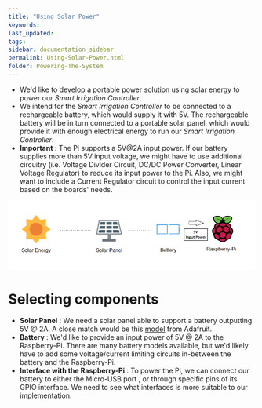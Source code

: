 ```yaml
---
title: "Using Solar Power"
keywords: 
last_updated: 
tags: 
sidebar: documentation_sidebar
permalink: Using-Solar-Power.html
folder: Powering-The-System
---
```



- We'd like to develop a portable power solution using solar energy to power our *Smart Irrigation Controller*.
- We intend for the *Smart Irrigation Controller* to be connected to a rechargeable battery, which would supply it with 5V. The rechargeable battery will be in turn connected to a portable solar panel, which would provide it with enough electrical energy to run our *Smart Irrigation Controller*.
- **Important** : The Pi supports a 5V@2A input power. If our battery supplies more than 5V input voltage, we might have to use additional circuitry (i.e. Voltage Divider Circuit, DC/DC Power Converter, Linear Voltage Regulator) to reduce its input power to the Pi. Also, we might want to include a Current Regulator circuit to control the input current based on the boards' needs.

![Solar Energy Solution Diagram](../../images/Diagram-Solar-Energy.PNG)

# Selecting components

- **Solar Panel** : We need a solar panel able to support a battery outputting 5V @ 2A. A close match would be this [model](https://www.adafruit.com/product/2747) from Adafruit.
- **Battery** : We'd like to provide an input power of 5V @ 2A to the Raspberry-Pi. There are many battery models available, but we'd likely have to add some voltage/current limiting circuits in-between the battery and the Raspberry-Pi.
- **Interface with the Raspberry-Pi** :  To power the Pi, we can connect our battery to either the Micro-USB port , or through specific pins of its GPIO interface. We need to see what interfaces is more suitable to our implementation.